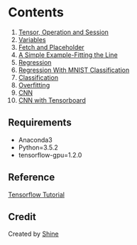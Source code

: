 # Contents

1. [Tensor, Operation and Session](https://github.com/rh01/TensorFlow-Tutorial/blob/v2/Course_21.ipynb)
2. [Variables](https://github.com/rh01/TensorFlow-Tutorial/blob/v2/Course_22.ipynb)
3. [Fetch and Placeholder](https://github.com/rh01/TensorFlow-Tutorial/blob/v2/Course_23.ipynb)
4. [A Simple Example-Fitting the Line](https://github.com/rh01/TensorFlow-Tutorial/blob/v2/Course_24.ipynb)
5. [Regression](https://github.com/rh01/TensorFlow-Tutorial/blob/v2/Course_31.ipynb)
6. [Regression With MNIST Classification](https://github.com/rh01/TensorFlow-Tutorial/blob/v2/Course_32.ipynb)
7. [Classification](https://github.com/rh01/TensorFlow-Tutorial/blob/v2/Course_41.ipynb)
8. [Overfitting](https://github.com/rh01/TensorFlow-Tutorial/blob/v2/Course_42.ipynb)
9. [CNN](https://github.com/rh01/TensorFlow-Tutorial/blob/v2/Course_61.ipynb)
10. [CNN with Tensorboard](https://github.com/rh01/TensorFlow-Tutorial/blob/v2/Course_62.ipynb)

## Requirements

* Anaconda3
* Python=3.5.2
* tensorflow-gpu=1.2.0

## Reference

[Tensorflow Tutorial](https://www.tensorflow.org/tutorials/)

## Credit

Created by [Shine](http://github.com/rh01)

